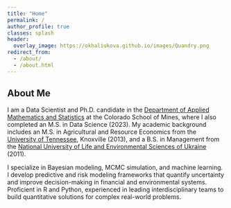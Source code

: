 ```yaml
---
title: "Home"
permalink: /
author_profile: true
classes: splash
header:
  overlay_image: https://okhaliukova.github.io/images/Quandry.png
redirect_from:
  - /about/
  - /about.html
---
```


About Me
------
I am a Data Scientist and Ph.D. candidate in the <a href="https://ams.mines.edu/" target="_blank">Department of Applied Mathematics and Statistics</a> at the Colorado School of Mines, where I also completed an M.S. in Data Science (2023). My academic background includes an M.S. in Agricultural and Resource Economics from the <a href="https://www.utk.edu/" target="_blank">University of Tennessee</a>, Knoxville (2013), and a B.S. in Management from the <a href="https://nubip.edu.ua/en" target="_blank">National University of Life and Environmental Sciences of Ukraine</a> (2011).

I specialize in Bayesian modeling, MCMC simulation, and machine learning. I develop predictive and risk modeling frameworks that quantify uncertainty and improve decision-making in financial and environmental systems. Proficient in R and Python, experienced in leading interdisciplinary teams to build quantitative solutions for complex real-world problems.
